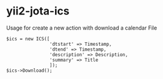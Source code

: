 # yii2-jota-ics
Usage for create a new action with download a calendar File
```
$ics = new ICS([
                'dtstart' => Timestamp,
                'dtend' => Timestamp,
                'description' => Description,
                'summary' => Title
                ]);
$ics->Download();
```

